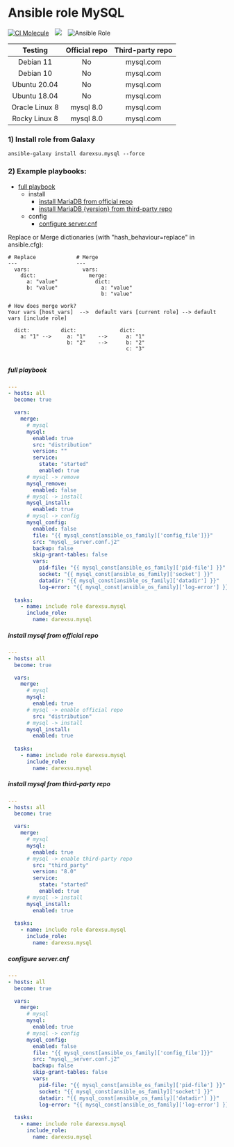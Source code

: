 # Ansible role MySQL

[![CI Molecule](https://github.com/darexsu/ansible-role-mysql/actions/workflows/ci.yml/badge.svg)](https://github.com/darexsu/ansible-role-mysql/actions/workflows/ci.yml)&emsp;![](https://img.shields.io/static/v1?label=idempotence&message=ok&color=success)&emsp;![Ansible Role](https://img.shields.io/ansible/role/d/58299?color=blue&label=downloads)


|  Testing         |  Official repo     |  Third-party repo |
| :--------------: | :----------------: | :-------------:   |
| Debian 11        |  No                |    mysql.com     |
| Debian 10        |  No                |    mysql.com     |
| Ubuntu 20.04     |  No                |    mysql.com     |
| Ubuntu 18.04     |  No                |    mysql.com     |
| Oracle Linux 8   |  mysql 8.0         |    mysql.com     |
| Rocky Linux 8    |  mysql 8.0         |    mysql.com     |

### 1) Install role from Galaxy
```
ansible-galaxy install darexsu.mysql --force
```

### 2) Example playbooks: 

- [full playbook](#full-playbook)
  - install
    - [install MariaDB from official repo](#install-mysql-from-official-repo)
    - [install MariaDB {version} from third-party repo](#install-mysql-from-third-party-repo)
  - config
    - [configure server.cnf](#configure-servercnf)

Replace or Merge dictionaries (with "hash_behaviour=replace" in ansible.cfg):
```
# Replace             # Merge
---                   ---
  vars:                 vars:
    dict:                 merge:
      a: "value"            dict: 
      b: "value"              a: "value" 
                              b: "value"

# How does merge work?
Your vars [host_vars]  -->  default vars [current role] --> default vars [include role]
  
  dict:          dict:              dict:
    a: "1" -->     a: "1"    -->      a: "1"
                   b: "2"    -->      b: "2"
                                      c: "3"
    
```

##### full playbook
```yaml
---
- hosts: all
  become: true

  vars:
    merge:
      # mysql
      mysql:
        enabled: true
        src: "distribution"
        version: ""
        service:
          state: "started"
          enabled: true
      # mysql -> remove
      mysql_remove:
        enabled: false
      # mysql -> install
      mysql_install:
        enabled: true
      # mysql -> config
      mysql_config:
        enabled: false
        file: "{{ mysql_const[ansible_os_family]['config_file']}}"
        src: "mysql__server.conf.j2"
        backup: false
        skip-grant-tables: false
        vars:         
          pid-file: "{{ mysql_const[ansible_os_family]['pid-file'] }}"
          socket: "{{ mysql_const[ansible_os_family]['socket'] }}"
          datadir: "{{ mysql_const[ansible_os_family]['datadir'] }}"
          log-error: "{{ mysql_const[ansible_os_family]['log-error'] }}"
  
  tasks:
    - name: include role darexsu.mysql
      include_role: 
        name: darexsu.mysql
```

##### install mysql from official repo
```yaml
---
- hosts: all
  become: true

  vars:
    merge:
      # mysql
      mysql:
        enabled: true  
      # mysql -> enable official repo
        src: "distribution"
      # mysql -> install
      mysql_install:
        enabled: true
  
  tasks:
    - name: include role darexsu.mysql
      include_role: 
        name: darexsu.mysql
```
##### install mysql from third-party repo
```yaml
---
- hosts: all
  become: true

  vars:
    merge:
      # mysql
      mysql:
        enabled: true  
      # mysql -> enable third-party repo
        src: "third_party"
        version: "8.0"
        service:
          state: "started"
          enabled: true    
      # mysql -> install
      mysql_install:
        enabled: true
  
  tasks:
    - name: include role darexsu.mysql
      include_role: 
        name: darexsu.mysql
```

##### configure server.cnf
```yaml
---
- hosts: all
  become: true

  vars:
    merge:
      # mysql
      mysql:
        enabled: true
      # mysql -> config
      mysql_config:
        enabled: false
        file: "{{ mysql_const[ansible_os_family]['config_file']}}"
        src: "mysql__server.conf.j2"
        backup: false
        skip-grant-tables: false
        vars:         
          pid-file: "{{ mysql_const[ansible_os_family]['pid-file'] }}"
          socket: "{{ mysql_const[ansible_os_family]['socket'] }}"
          datadir: "{{ mysql_const[ansible_os_family]['datadir'] }}"
          log-error: "{{ mysql_const[ansible_os_family]['log-error'] }}"
  
  tasks:
    - name: include role darexsu.mysql
      include_role: 
        name: darexsu.mysql
```
